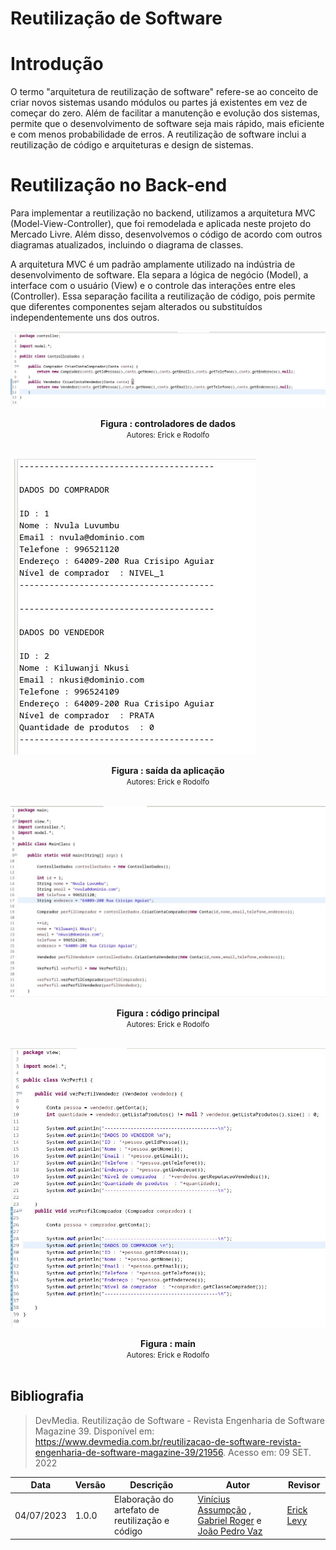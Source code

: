 # Reutilização de Software

# Introdução

O termo "arquitetura de reutilização de software" refere-se ao conceito de criar novos sistemas usando módulos ou partes já existentes em vez de começar do zero. Além de facilitar a manutenção e evolução dos sistemas, permite que o desenvolvimento de software seja mais rápido, mais eficiente e com menos probabilidade de erros. A reutilização de software inclui a reutilização de código e arquiteturas e design de sistemas.

# Reutilização no Back-end

Para implementar a reutilização no backend, utilizamos a arquitetura MVC (Model-View-Controller), que foi remodelada e aplicada neste projeto do Mercado Livre. Além disso, desenvolvemos o código de acordo com outros diagramas atualizados, incluindo o diagrama de classes.

A arquitetura MVC é um padrão amplamente utilizado na indústria de desenvolvimento de software. Ela separa a lógica de negócio (Model), a interface com o usuário (View) e o controle das interações entre eles (Controller). Essa separação facilita a reutilização de código, pois permite que diferentes componentes sejam alterados ou substituídos independentemente uns dos outros.

![Legenda](../Assets/Controladora.jpg)

<figcaption align='center'>
    <b>Figura : controladores de dados</b>
    <br><small>Autores: Erick e Rodolfo</small>
</figcaption>

<br>

![Legenda](../Assets/saidaAplicacao.jpg)

<figcaption align='center'>
    <b>Figura : saída da aplicação</b>
    <br><small>Autores: Erick e Rodolfo</small>
</figcaption>

<br>

![Legenda](../Assets/codigoAplicacao.jpg)

<figcaption align='center'>
    <b>Figura : código principal </b>
    <br><small>Autores: Erick e Rodolfo</small>
</figcaption>

<br>

![Legenda](../Assets/main.jpg)

<figcaption align='center'>
    <b>Figura : main </b>
    <br><small>Autores: Erick e Rodolfo</small>
</figcaption>

<br>

## Bibliografia

> DevMedia. Reutilização de Software - Revista Engenharia de Software Magazine 39. Disponível em: <https://www.devmedia.com.br/reutilizacao-de-software-revista-engenharia-de-software-magazine-39/21956>. Acesso em: 09 SET. 2022










Data | Versão |Descrição |Autor | Revisor
-----|--------|----------|------|--------
| 04/07/2023 | 1.0.0 | Elaboração do artefato de reutilização e código | [Vinícius Assumpção](https://github.com/viniman27) , [Gabriel Roger](https://github.com/GabrielRoger07) e [João Pedro Vaz](https://github.com/JoaoPedro0803) | [Erick Levy](https://github.com/Ericklevy) |
